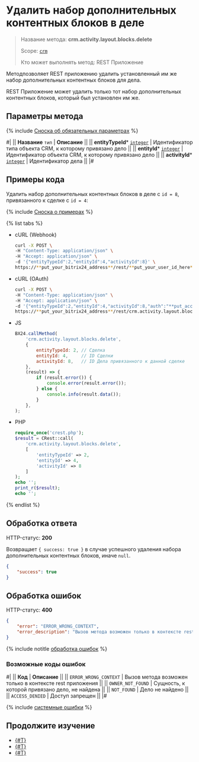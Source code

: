 # Удалить набор дополнительных контентных блоков в деле

> Название метода: **crm.activity.layout.blocks.delete**
>
> Scope: [`crm`](../../../../scopes/permissions.md)
>
> Кто может выполнять метод: REST Приложение

Методпозволяет REST приложению удалить установленный им же набор дополнительных контентных блоков для дела.

REST Приложение может удалить только тот набор дополнительных контентных блоков, который был установлен им же.

## Параметры метода

{% include [Сноска об обязательных параметрах](../../../../../_includes/required.md) %}

#|
|| **Название**
`тип` | **Описание** ||
|| **entityTypeId***
[`integer`](../../../../data-types.md) | Идентификатор типа объекта CRM, к которому привязано дело ||
|| **entityId***
[`integer`](../../../../data-types.md) | Идентификатор объекта CRM, к которому привязано дело ||
|| **activityId***
[`integer`](../../../../data-types.md) | Идентификатор дела ||
|#

## Примеры кода

Удалить набор дополнительных контентных блоков в деле с `id = 8`, привязанного к сделке с `id = 4`:

{% include [Сноска о примерах](../../../../../_includes/examples.md) %}

{% list tabs %}

- cURL (Webhook)

    ```bash
    curl -X POST \
    -H "Content-Type: application/json" \
    -H "Accept: application/json" \
    -d '{"entityTypeId":2,"entityId":4,"activityId":8}' \
    https://**put_your_bitrix24_address**/rest/**put_your_user_id_here**/**put_your_webhook_here**/crm.activity.layout.blocks.delete
    ```

- cURL (OAuth)

    ```bash
    curl -X POST \
    -H "Content-Type: application/json" \
    -H "Accept: application/json" \
    -d '{"entityTypeId":2,"entityId":4,"activityId":8,"auth":"**put_access_token_here**"}' \
    https://**put_your_bitrix24_address**/rest/crm.activity.layout.blocks.delete
    ```

- JS

    ```js
    BX24.callMethod(
        'crm.activity.layout.blocks.delete',
        {
            entityTypeId: 2, // Сделка
            entityId: 4,     // ID Сделки
            activityId: 8,   // ID Дела привязанного к данной сделке
        },
        (result) => {
            if (result.error()) {
                console.error(result.error());
            } else {
                console.info(result.data());
            }
        },
    );
    ```

- PHP

    ```php
    require_once('crest.php');
    $result = CRest::call(
        'crm.activity.layout.blocks.delete',
        [
            'entityTypeId' => 2,
            'entityId' => 4,
            'activityId' => 8
        ]
    );
    echo '';
    print_r($result);
    echo '';
    ```

{% endlist %}

## Обработка ответа

HTTP-статус: **200**

Возвращает `{ success: true }` в случае успешного удаления набора дополнительных контентных блоков, иначе `null`.

```json
{
    "success": true
}
```

## Обработка ошибок

HTTP-статус: **400**

```json
{
    "error": "ERROR_WRONG_CONTEXT",
    "error_description": "Вызов метода возможен только в контексте rest приложения"
}
```

{% include notitle [обработка ошибок](../../../../../_includes/error-info.md) %}

### Возможные коды ошибок

#|
|| **Код** | **Описание** ||
|| `ERROR_WRONG_CONTEXT` | Вызов метода возможен только в контексте rest приложения ||
|| `OWNER_NOT_FOUND` | Сущность, к которой привязано дело, не найдена ||
|| `NOT_FOUND` | Дело не найдено ||
|| `ACCESS_DENIED` | Доступ запрещен ||
|#

{% include [системные ошибки](../../../../../_includes/system-errors.md) %}

## Продолжите изучение 

- [{#T}](./index.md)
- [{#T}](./crm-activity-layout-blocks-set.md)
- [{#T}](./crm-activity-layout-blocks-get.md)